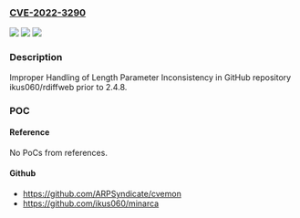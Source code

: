 ### [CVE-2022-3290](https://cve.mitre.org/cgi-bin/cvename.cgi?name=CVE-2022-3290)
![](https://img.shields.io/static/v1?label=Product&message=ikus060%2Frdiffweb&color=blue)
![](https://img.shields.io/static/v1?label=Version&message=%3C%202.4.8%20&color=brighgreen)
![](https://img.shields.io/static/v1?label=Vulnerability&message=CWE-130%20Improper%20Handling%20of%20Length%20Parameter%20Inconsistency&color=brighgreen)

### Description

Improper Handling of Length Parameter Inconsistency in GitHub repository ikus060/rdiffweb prior to 2.4.8.

### POC

#### Reference
No PoCs from references.

#### Github
- https://github.com/ARPSyndicate/cvemon
- https://github.com/ikus060/minarca

